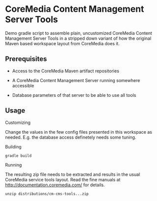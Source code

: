 CoreMedia Content Management Server Tools
=========================================

Demo gradle script to assemble plain, uncustomized CoreMedia Content Management 
Server Tools in a stripped down variant of how the original Maven based workspace 
layout from CoreMedia does it.

Prerequisites
-------------

- Access to the CoreMedia Maven artifact repositories

- A CoreMedia Content Management Server running somewhere accessible

- Database parameters of that server to be able to use all tools

Usage
-----

Customizing

Change the values in the few config files presented in this workspace as needed. 
E.g. the database access definetely needs some tuning. 

Building

```
gradle build
```

Running

The resulting zip file needs to be extracted and results in the usual CoreMedia
service tools layout. Read the fine manuals at http://documentation.coremedia.com/
for details.

```
unzip distributions/cm-cms-tools...zip
```
